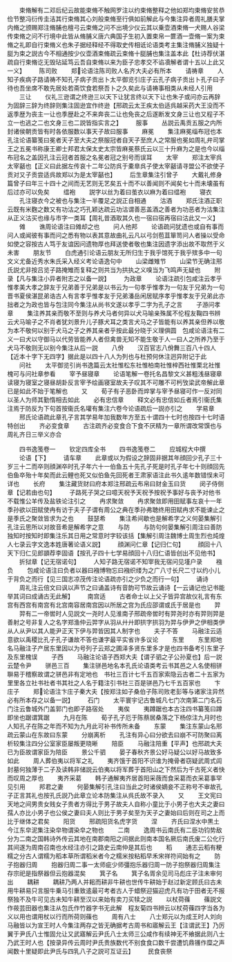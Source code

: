 <!-- { "loadSidebar": true } -->
　　束脩解有二邓后纪云故能束脩不触网罗注以约束脩整释之他如郑均束脩安贫恭俭节整冯衍传圭洁其行束脩其心刘般束脩至行俱如前解此与今集注异者周礼膳夫掌内脩之颁赐郑注脩脯也檀弓云束脩之问不出境少仪云其以乗壶酒束脩一犬赐人谷梁传束脩之问不行境中此皆从脩脯义唐六典国子生初入置束帛一篚酒一壶脩一案为束脩之礼即自行束脩义也朱子据经释经不得取史传相诋论语类考主集注脩脯义独疑十脡为束之説古今不相通按少仪壶酒束脩疏云束脩十脡脯也集注盖本此【杜诗荐伏湛疏自行束脩讫无毁玷延笃云吾自束脩以来为臣子忠孝交不谄凟解者谓十五以上此又一义】
　　陈司败
　　郑论语注陈司败人名齐大夫必有所本
　　请祷章
　　人知子疾病子路请祷不知孔子病子贡出卜太平御览引庄子云孔子病子贡出卜孔子曰子待也吾坐席不敢先居处若斋饮食若祭吾卜之久矣此与请祷事相类从未经人引用
　　三让
　　仪礼三逊谓之终逊三以天下让犹言终以天下让也朱子或问亦云再辞为固辞三辞为终辞则集注固逊宜作终逊【邢疏云太王疾太伯适呉越采药大王没而不返季歴为丧主一让也季歴赴之不来奔丧二让也免丧之后遂断发文身三让也又程子不立一也逃之二也文身三也二説皆指实言之】
　　服事
　　丛説云禹贡五服之内所封诸侯朝贡皆有时各依服数以事天子故曰服事
　　麻冕
　　集注麻冕缁布冠也本孔注论语纂笺曰冕者天子至大夫之祭服冠者自天子至庶人之常服也冕如周礼弁司掌王之五冕书称康王卿士邦君太保太史太宗皆麻冕蔡氏云以三十升麻为之是也今以缁布冠名之盖因孔注云冠者首服之名冕者冠之别号而误耳
　　太宰
　　郑注太宰呉太宰嚭也【正义曰此据左传哀十二年公防呉于橐臯呉子使太宰嚭请寻盟公不欲使子贡对又子贡尝适呉故郑以为是太宰嚭也】
　　后生章集注引曾子
　　大戴礼修身篇曾子曰年三十四十之间而无艺则无艺矣五十而不以善闻则不闻矣七十而未壊虽有后过亦可以免矣
　　缊袍
　　説字以丝为着曰茧衣以麻为着曰缊袍
　　寝衣
　　孔注寝衣今之被也与集注一半覆足之説正自相通
　　沽酒
　　郑氏注酒正职云既有米麴之数又有功沽之巧孔颖达疏云功沽谓善恶盖酒之善者为功恶者为沽集注从正义沽买也缘与市字一类耳【周礼昔酒取其久也一宿曰宿再宿曰沽此又一义】
　　傩
　　谯周论语注曰傩却之也
　　问人他邦
　　论语疏问犹遗也或自有事而问人或闻彼有事而问之悉有物以表其意故曲礼云凡以弓剑苞苴箪笥问人者操以受命如使之容按古人笃于友谊因问遗物厚也拜送使者敬也集注因遗字添出故不取然于义未害
　　朋友节
　　白虎通引论语云朋友无所归生于我乎馆死于我乎殡多中一句文义尤备近秀水朱氏采入经义考论语逸句中
　　山梁雌雉节
　　山梁节无确注邢氏説尤非按吕览子路掩雉而复释之则共当为拱执之义嗅当为飞鸣声无疑也
　　附录【凡与集注小异者附志之以备一説】
　　为政章
　　论语注疏引包咸注云孝乎惟孝美大孝之辞友于兄弟善于兄弟是以书云为一句孝乎惟孝为一句友于兄弟为一句晋书夏侯湛昆弟诰古人有言孝乎惟孝友于兄弟潘岳闲居赋序孝乎惟孝友于兄弟此亦拙者之为政也皆与包注同今集注从尚书文遂以孝乎二字为孔子之言
　　子游问孝章
　　集注养其亲而敬不至则与养犬马者何异以犬马喻亲殊属不伦程友鞠四书辨云犬马喻子之不肖者犹刘景升儿子豚犬耳之类言犬马之子皆能有以养其亲但养以敬为本不敬何以别于犬马之子之养其亲者乎按此最分晓于义理俱圆　包咸论语注有二义一曰犬以守御马以代劳皆能养人者但禽兽无知不能生敬于人一曰人之所养乃至于犬马不敬则无以别今集注从后一説
　　八佾
　　汉百官志八佾舞三百八十四人【近本十字下无四字】据此是以四十八人为列也与杜预何休注迥异附记于此
　　问社
　　太平御览引尚书逸篇云太社惟松东社惟柏南社惟梓西社惟栗北社惟槐可与问社章参看
　　宰予昼寝章
　　论语笔解一卷托名昌黎文义甚粗浅昼寝章读寝为寝室之寝昼胡卦反言宰予绘画寝室故夫子叹其不可雕不可杇攷梁武帝解此章已是如此不始于笔解也
　　又
　　荀子有子恶卧而焠掌与宰予昼寝可作一反对同以圣人为师其勤惰相去如此
　　必有忠信章
　　释文必有忠信如丘者焉引衞氏集注焉于防反为下句首按衞氏名瓘有集注六卷今论语疏后一説亦引之
　　学易章
　　邢氏论语疏此章孔子言其学易年加我数年方至五十谓四十七时也按四十七时语特创出
　　齐必变食章
　　古注疏齐必变食合下食不厌精为一章所谓改常馔也与周礼齐日三举义亦合















　　四书逸笺卷一
　　钦定四库全书
　　四书逸笺卷二
　　应城程大中撰
　　论语【下】
　　请车章
　　此章或以为假设之辞固非据其年顔回少孔子三十岁三十二而卒则顔渊卒时孔子年六十一伯鱼五十先孔子死是时孔子年七十则顔回先伯鱼卒殆十年矣而此云鲤也死又似伯鱼先回死者王肃家语注此书久逺年数错悮未可详也
　　长府
　　集注藏货财曰府本郑注邢疏云布帛曰财金玉曰货
　　闵子侍侧章【记若由也句】
　　子路死子哭之曰噫天祝予天祝予按祝予事好与丧予对他书不载惟公羊传及盐铁论注引之
　　冉求聚敛
　　冉求聚敛即用田赋事左哀十一年季孙欲以田赋使冉有访于夫子子谓有周公之典在季孙弗聴终用田赋冉求不能谏止之是季氏之聚敛皆求为之也
　　鼓瑟希
　　集注希间歇也是解希字之义何晏集解引孔注云思所以对故音希是解希字之意
　　与防
　　与防句何晏集解引周注曰善防独知时按知时即集注乐其日用之常意时字较该括【集解引周注魏博士周生烈也炖煌人七录云字文逸本姓唐著论语义説】
　　顔渊问仁章【记归仁句】
　　顔回十八天下归仁见郎顗荐李固语【按孔子四十七学易顔回十八归仁语皆创出不见他书】
　　折狱章【记无宿诺句】
　　人知子路无宿诺不知宰我无宿问见墐户录
　　襁负
　　包咸论语注曰负者以器曰襁博物忘曰襁织缕为之广八寸长尺二寸以约小儿于背负之而行【见三国志凉茂传注论语疏亦引之少负之而行一句】
　　诵诗
　　周礼注云倍文曰讽以声节之曰诵盖诗有音韵可节故云诵诗【一云诵记也记书能举其词曰成诵古无此解】
　　南宫适
　　古者命士以上父子皆异宫故仪礼言有东宫有西宫有南宫有北宫南容居南宫因以所居之宫为氏应邵谓或氏于居是也
　　羿
　　羿有二一帝喾时人见説文一尧时人见淮南子邢疏帝喾时有羿尧时亦有羿则羿是善射之号非复人之名字郑渔仲云羿字从羽从廾廾即拱字拱羽为羿与伊尹之伊相类伊从人从尹以其人能尹正天下伊与羿皆因其人制字也
　　夫子不答
　　马融注云适意欲以禹稷比孔子孔子谦故不答也谦字最平实省许多议论
　　东里
　　东里郑地名马融注子产居东里因以为号列子云郑之圃泽多贤东里多才是也四书备考引东里子及东里槐误
　　子西
　　马融注论语子西郑大夫【谓子驷之子公孙夏也】后一説云楚令尹
　　骈邑三百
　　集注骈邑地名本孔氏论语类考云书其邑之人名使相骈聨易于稽察故谓之骈邑非有定地也　书社三百计七千五百家索隐云古者二十五家为里里各立社书社者书其社之人名于籍注引书社三百是骈邑乃七千五百家也
　　卞庄子
　　郑论语注卞庄子秦大夫【按郑注如子桑伯子陈司败老彭等与诸家注异然必有所本存之以备一説】
　　石门
　　太平寰宇记古鲁城凡七门次南第二门名石门注云鲁城外门盖郭门也即子路宿处
　　夷俟
　　夷蹲踞也本古注四书纂笺曰蹲即坐也踞谓箕踞
　　九月在陈
　　荀子孔子厄于陈蔡居桑落之下杨倞注九月时也人知孔子在陈之年而不知为九月此可补书传所未备
　　东蒙
　　集注东蒙山名邢疏云蒙山在东故曰东蒙
　　分崩离析
　　孔注有异心曰分欲去曰崩不可防聚曰离析较集注四分公室家臣屡叛更晓晰
　　陪臣
　　马融注陪重【平声】也邢疏大夫已为臣故谓家臣为陪臣
　　景公千驷
　　晏子春秋齐景公好马疑公以好马故致多如此
　　周人葬伯夷以将军之礼
　　夷齐饿于首阳不识谁为掩骨者窃疑武周式闾封墓何独薄于二子及读韩非储説云伯夷以将军葬于首阳山之下然后为千古死义者快而叹周之厚也
　　夷齐采葛
　　韩子通解夷齐居首阳采薇而食采葛而衣采葛事罕见引用
　　邦君之妻
　　何晏集解引孔注曰当此之时诸侯嫡妾不正称号不审故孔子正言其礼也按孔氏説乃此章立论本防集注从呉氏故不录入
　　又
　　王文宪曰天地之间男贵女贱女子贵者方得比于男子故夫人自称小童比于小男子也大夫之妻曰孺人亦比小男子也公侯之妻曰夫人则比于男子矣至为天子之妻始曰后则在司之上而比于继体之君矣
　　阳货
　　邢疏阳货名虎字货
　　涅
　　齐氏曰涅水中黒土今江东皁泥集注染皁物谓染皁之物也
　　二南
　　逸周书云南氏有二臣功钧势敌分为二南之国韩诗外传云其地在南郡南阳之间据此则南本国名厥后南氏废二公化行其间遂为周南召南也水经注亦引之路史云南仲是其后也
　　稻
　　通志云稻有粳糯之分古人谓糯为稻本草所谓稻米者今之糯米按粘稻早禾宋祥符间始有之
　　防子抱器归周
　　抱器归周二事一太师疵少师彊抱乐器归周一防子抱祭器归周集注存宗祀是指祭器但云抱器混矣
　　箕子名
　　箕子名胥余见司马彪庄子注未审何出
　　耦耕
　　耦耕乃两人并耜而耕非牛耕也世传牛耕始于赵过新定顾氏曰古未用牛耕易只言服牛乗马引重致逺最可考者古人于蜡祭迎猫迎虎凡有功于田者无不报祭独不及牛可见古未知牛耕至汉以来始有卖刀买犊之説
　　以杖荷蓧
　　蓧説文作莜芸田器也集注从包氏作竹器字书无此解　程友菊四书辨云以杖荷蓧四字当各为义以用也谓用杖以行而所荷则蓧也
　　周有八士
　　八士郑元以为成王时人刘向马融皆以为宣王时人今集注两存之皆无确据考古周书和寤解云王【注谓武王】乃厉翼于尹氏八士惟固允让又武寤解云尹氏八士太师三公咸作有续神无不飨据此则八士乃武王时人也【按录异传云周时尹氏贵族数代不别食食口数千尝遭饥鼎镬作糜之声闻数十里疑即此尹氏与四乳八子之説可互证云】
　　民食丧祭
